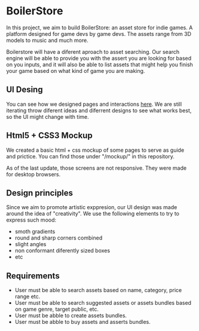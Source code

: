 # BoilerStore

In this project, we aim to build BoilerStore: an asset store for indie games.
A platform designed for game devs by game devs. 
The assets range from 3D models to music and much more.

Boilerstore will have a diferent aproach to asset searching. 
Our search engine will be able to provide you with the assert you are looking for
based on you inputs, and it will also be able to list assets that might help you 
finish your game based on what kind of game you are making.

## UI Desing
You can see how we designed pages and interactions 
[here](https://www.figma.com/file/0VzORJzqKJ0QuVIZ8dZElY/Web?type=design&node-id=0%3A1&t=3D4Uz93yfZ2p1mte-1).
We are still iterating throw diferent ideas and diferrent designs to see what works best, 
so the UI might change with time.


## Html5 + CSS3 Mockup
We created a basic html + css mockup of some pages to serve as guide and prictice.
You can find those under "/mockup/" in this repository.

As of the last update, those screens are not responsive. They were made for desktop browsers.


## Design principles
Since we aim to promote artistic exppresion, our UI design was made around the idea of "creativity".
We use the following elements to try to express such mood:
- smoth gradients
- round and sharp corners combined
- slight angles
- non conformant diferently sized boxes
- etc


## Requirements
- User must be able to search assets based on name, category, 
price range etc.
- User must be able to search suggested assets or assets bundles based on 
game genre, target public, etc.
- User must be abble to create assets bundles.
- User must be abble to buy assets and asserts bundles.